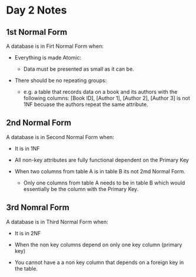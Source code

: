 # Day 2 Notes

## 1st Normal Form

A database is in Firt Normal Form when:

* Everything is made Atomic:
	- Data must be presented as small as it can be.

* There should be no repeating groups:
	- e.g. a table that records data on a book and its authors with the following columns: [Book ID], [Author 1], [Author 2], [Author 3] is not 1NF becuase the authors repeat the same attribute.


## 2nd Normal Form

A database is in Second Normal Form when:

* It is in 1NF

* All non-key attributes are fully functional dependent on the Primary Key

* When two columns from table A is in table B its not 2md Normal Form.
	- Only one columns from table A needs to be in table B which would essentially be the column with the Primary Key.


## 3rd Nomral Form

A database is in Third Normal Form when:

* It is in 2NF

* When the non key columns depend on only one key column (primary key)

* You cannot have a a non key column that depends on a foreign key in the table.


